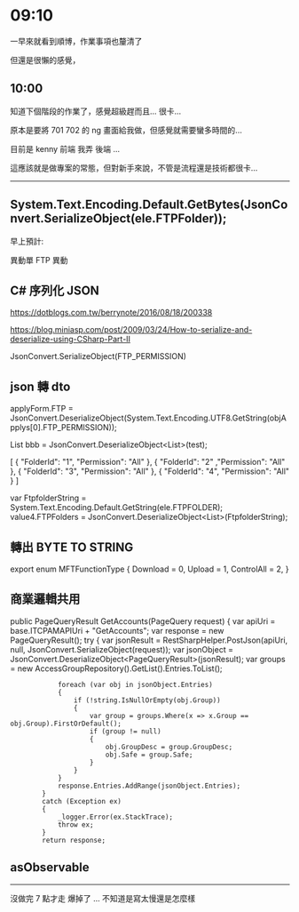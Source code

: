 # 09:10

一早來就看到順博，作業事項也釐清了

但還是很懶的感覺，

## 10:00

知道下個階段的作業了，感覺超級趕而且... 很卡...

原本是要將 701 702 的 ng 畫面給我做，但感覺就需要蠻多時間的...

目前是 kenny 前端 我弄 後端 ...

這應該就是做專案的常態，但對新手來說，不管是流程還是技術都很卡...

---

## System.Text.Encoding.Default.GetBytes(JsonConvert.SerializeObject(ele.FTPFolder));

早上預計:

異動單 FTP 異動

## C# 序列化 JSON

<https://dotblogs.com.tw/berrynote/2016/08/18/200338>

<https://blog.miniasp.com/post/2009/03/24/How-to-serialize-and-deserialize-using-CSharp-Part-II>

JsonConvert.SerializeObject(FTP_PERMISSION)

## json 轉 dto

applyForm.FTP = JsonConvert.DeserializeObject<FTP>(System.Text.Encoding.UTF8.GetString(objApplys[0].FTP_PERMISSION));

 List<FTPPermission> bbb = JsonConvert.DeserializeObject<List<FTPPermission>>(test);

 [
    {
        "FolderId": "1",
        "Permission": "All"
    },
    {
        "FolderId": "2"
        ,"Permission": "All"
    },
    {
        "FolderId": "3",
        "Permission": "All"
    },
    {
        "FolderId": "4",
        "Permission": "All"
    }
]

   var FtpfolderString = System.Text.Encoding.Default.GetString(ele.FTPFOLDER);
                        value4.FTPFolders = JsonConvert.DeserializeObject<List<FTPFolder>>(FtpfolderString);

## 轉出 BYTE TO STRING

export enum MFTFunctionType {
    Download = 0,
    Upload = 1,
    ControlAll = 2,
}

## 商業邏輯共用

public PageQueryResult<PAMAccount> GetAccounts(PageQuery<AccountRequest> request)
        {
            var apiUri = base.ITCPAMAPIUri + "GetAccounts";
            var response = new PageQueryResult<PAMAccount>();
            try
            {
                var jsonResult = RestSharpHelper.PostJson(apiUri, null, JsonConvert.SerializeObject(request));
                var jsonObject = JsonConvert.DeserializeObject<PageQueryResult<PAMAccount>>(jsonResult);
                var groups = new AccessGroupRepository().GetList().Entries.ToList();

                foreach (var obj in jsonObject.Entries)
                {
                    if (!string.IsNullOrEmpty(obj.Group))
                    {
                        var group = groups.Where(x => x.Group == obj.Group).FirstOrDefault();
                        if (group != null)
                        {
                            obj.GroupDesc = group.GroupDesc;
                            obj.Safe = group.Safe;
                        }
                    }
                }
                response.Entries.AddRange(jsonObject.Entries);
            }
            catch (Exception ex)
            {
                _logger.Error(ex.StackTrace);
                throw ex;
            }
            return response;

## asObservable

---

沒做完 7 點才走 爆掉了 ... 不知道是寫太慢還是怎麼樣


